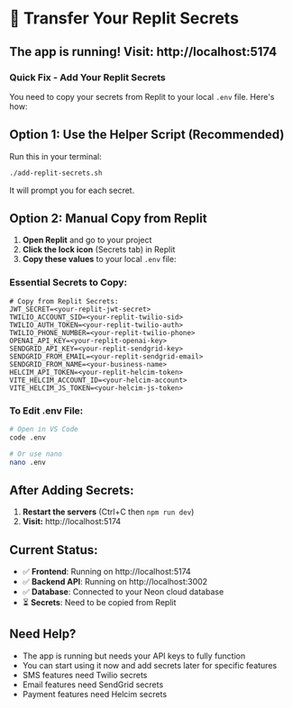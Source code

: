 # 🔐 Transfer Your Replit Secrets

## The app is running! Visit: http://localhost:5174

### Quick Fix - Add Your Replit Secrets

You need to copy your secrets from Replit to your local `.env` file. Here's how:

## Option 1: Use the Helper Script (Recommended)
Run this in your terminal:
```bash
./add-replit-secrets.sh
```
It will prompt you for each secret.

## Option 2: Manual Copy from Replit

1. **Open Replit** and go to your project
2. **Click the lock icon** (Secrets tab) in Replit
3. **Copy these values** to your local `.env` file:

### Essential Secrets to Copy:

```env
# Copy from Replit Secrets:
JWT_SECRET=<your-replit-jwt-secret>
TWILIO_ACCOUNT_SID=<your-replit-twilio-sid>
TWILIO_AUTH_TOKEN=<your-replit-twilio-auth>
TWILIO_PHONE_NUMBER=<your-replit-twilio-phone>
OPENAI_API_KEY=<your-replit-openai-key>
SENDGRID_API_KEY=<your-replit-sendgrid-key>
SENDGRID_FROM_EMAIL=<your-replit-sendgrid-email>
SENDGRID_FROM_NAME=<your-business-name>
HELCIM_API_TOKEN=<your-replit-helcim-token>
VITE_HELCIM_ACCOUNT_ID=<your-helcim-account>
VITE_HELCIM_JS_TOKEN=<your-helcim-js-token>
```

### To Edit .env File:
```bash
# Open in VS Code
code .env

# Or use nano
nano .env
```

## After Adding Secrets:

1. **Restart the servers** (Ctrl+C then `npm run dev`)
2. **Visit:** http://localhost:5174

## Current Status:
- ✅ **Frontend**: Running on http://localhost:5174
- ✅ **Backend API**: Running on http://localhost:3002
- ✅ **Database**: Connected to your Neon cloud database
- ⏳ **Secrets**: Need to be copied from Replit

## Need Help?
- The app is running but needs your API keys to fully function
- You can start using it now and add secrets later for specific features
- SMS features need Twilio secrets
- Email features need SendGrid secrets
- Payment features need Helcim secrets
